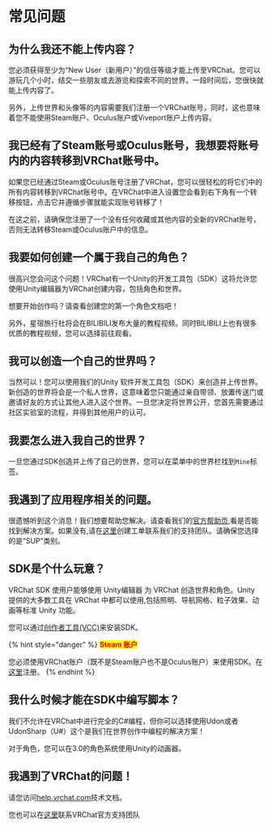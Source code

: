 # 常见问题

## 为什么我还不能上传内容？

您必须获得至少为“New User（新用户）”的信任等级才能上传至VRChat。您可以游玩几个小时，结交一些朋友或去游览和探索不同的世界。一段时间后，您很快就能上传内容了。

另外，上传世界和头像等的内容需要我们注册一个VRChat账号，同时，这也意味着您不能使用Steam账户、Oculus账户或Viveport账户上传内容。

## 我已经有了Steam账号或Oculus账号，我想要将账号内的内容转移到VRChat账号中。

如果您已经通过Steam或Oculus账号注册了VRChat，您可以很轻松的将它们中的所有内容转移到VRChat账号中。在VRChat中进入设置您会看到右下角有一个转移按钮，点击它并遵循步骤就能实现账号转移了！

在这之前，请确保您注册了一个没有任何收藏或其他内容的全新的VRChat账号，否则无法转移Steam或Oculus账户中的信息。

## 我要如何创建一个属于我自己的角色？

很高兴您会问这个问题！VRChat有一个Unity的开发工具包（SDK）这将允许您使用Unity编辑器为VRChat创建内容，包括角色和世界。

想要开始创作吗？请查看创建您的第一个角色文档吧！

另外，星宿旅行社将会在BILIBILI发布大量的教程视频。同时BILIBILI上也有很多优质的教程视频，您可以选择前往观看。

## 我可以创造一个自己的世界吗？

当然可以！您可以使用我们的Unity 软件开发工具包（SDK）来创造并上传世界。新创造的世界将会是一个私人世界，这意味着您只能通过亲自带领、放置传送门或邀请好友的方式让其他人进入这个世界。一旦您决定将世界公开，您首先需要通过社区实验室的流程，并得到其他用户的认可。

## 我要怎么进入我自己的世界？

一旦您通过SDK创造并上传了自己的世界，您可以在菜单中的世界栏找到`Mine`标签。

## 我遇到了应用程序相关的问题。

很遗憾听到这个消息！我们想要帮助您解决。请查看我们的[官方帮助页](https://help.vrchat.com/),看是否能找到解决方案。如果没有,请在[这里](https://help.vrchat.com/new)创建工单联系我们的支持团队。请确保您选择的是“SUP”类别。

## SDK是个什么玩意？

VRChat SDK 使用户能够使用 Unity编辑器 为 VRChat 创造世界和角色。Unity 提供的大多数工具在 VRChat 中都可以使用,包括照明、导航网格、粒子效果、动画等标准 Unity 功能。

您可以通过[创作者工具(VCC)](https://vrchat.com/download/vcc)来安装SDK。

{% hint style="danger" %}
<mark style="color:red;">**Steam 账户**</mark>

您必须使用VRChat账户（既不是Steam账户也不是Oculus账户）来使用SDK。在[这里](https://vrchat.com/register)注册。
{% endhint %}

## 我什么时候才能在SDK中编写脚本？

我们不允许在VRChat中进行完全的C#编程，但你可以选择使用Udon或者UdonSharp（U#）这个是我们在世界创作中编程的解决方案！

对于角色，您可以在3.0的角色系统使用Unity的动画器。

## 我遇到了VRChat的问题！

请您访问[help.vrchat.com](https://help.vrchat.com/)技术文档。

您也可以在[这里](https://vrch.at/support)联系VRChat官方支持团队
